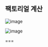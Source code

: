 ## 팩토리얼 계산

![image](https://github.com/user-attachments/assets/de3cbbfa-4d30-4f02-a414-d5c7269af276)

![image](https://github.com/user-attachments/assets/b04b40e2-6047-458a-99af-42462b2a8d0e)

===
